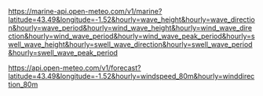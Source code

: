 https://marine-api.open-meteo.com/v1/marine?latitude=43.49&longitude=-1.52&hourly=wave_height&hourly=wave_direction&hourly=wave_period&hourly=wind_wave_height&hourly=wind_wave_direction&hourly=wind_wave_period&hourly=wind_wave_peak_period&hourly=swell_wave_height&hourly=swell_wave_direction&hourly=swell_wave_period&hourly=swell_wave_peak_period

https://api.open-meteo.com/v1/forecast?latitude=43.49&longitude=-1.52&hourly=windspeed_80m&hourly=winddirection_80m
